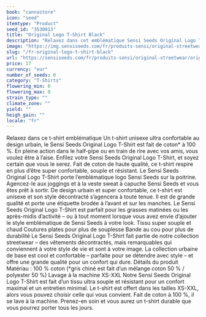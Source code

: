 ```yaml
---
book: "cannastore"
icon: "seed"
itemtype: "Product"
seed_id: "3530013"
title: "Original Logo T-Shirt Black"
description: "Relaxez dans cet emblématique Sensi Seeds Original Logo T-Shirt : t-shirt unisexe super confortable au design urbain. Achetez-le en ligne !"
image: "https://img.sensiseeds.com/fr/produits-sensi/original-streetwear/original-logo-t-shirt-black-image.png"
slug: "/fr-original-logo-t-shirt-black"
url: "https://sensiseeds.com/fr/produits-sensi/original-streetwear/original-logo-t-shirt-black?a_aid=cannastore"
price: 17
currency: "eur"
number_of_seeds: 0
category: "T-Shirts"
flowering_min: 0
flowering_max: 0
strain_type: ""
climate_zone: ""
yield: ""
heigh_gain: ""
locale: "fr"
---
```

Relaxez dans ce t-shirt emblématique Un t-shirt unisexe ultra confortable au design urbain, le Sensi Seeds Original Logo T-Shirt est fait de coton* à 100 %. En pleine action dans le half-pipe ou en train de rire avec vos amis, vous voulez être à l’aise. Enfilez votre Sensi Seeds Original Logo T-Shirt, et soyez certain que vous le serez. Fait de coton de haute qualité, ce t-shirt respire en plus d’être super confortable, souple et résistant. Le Sensi Seeds Original Logo T-Shirt porte l’emblématique logo Sensi Seeds sur la poitrine. Agencez-le aux joggings et à la veste sweat à capuche Sensi Seeds et vous êtes prêt à sortir. De design urbain et super confortable, ce t-shirt est unisexe et son style décontracté s’agencera à toute tenue. Il est de grande qualité et porte une étiquette brodée à l’avant et sur les manches. Le Sensi Seeds Original Logo T-Shirt est parfait pour les grasses matinées ou les après-midis d’activité – ou à tout moment lorsque vous avez envie d’ajouter le style emblématique de Sensi Seeds à votre look. Tissu super souple et chaud Coutures plates pour plus de souplesse Bande au cou pour plus de durabilité Le Sensi Seeds Original Logo T-Shirt fait partie de notre collection streetwear – des vêtements décontractés, mais remarquables qui conviennent à votre style de vie et sont à votre image. La collection urbaine de base est cool et confortable – parfaite pour se détendre avec style – et offre une grande qualité pour un confort qui dure. Détails du produit Matériau : 100 % coton (*gris chiné est fait d’un mélange coton 50 % / polyester 50 %) Lavage à la machine XS-XXL Notre Sensi Seeds Original Logo T-Shirt est fait d’un tissu ultra souple et résistant pour un confort maximal et un entretien minimal. Le t-shirt est offert dans les tailles XS-XXL, alors vous pouvez choisir celle qui vous convient. Fait de coton à 100 %, il se lave à la machine. Prenez-en soin et vous aurez un t-shirt durable que vous pourrez porter tous les jours.
